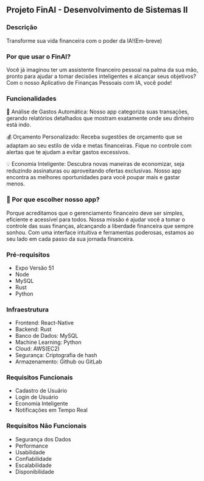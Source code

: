 ## Projeto FinAI - Desenvolvimento de Sistemas II

### Descrição

Transforme sua vida financeira com o poder da IA!(Em-breve)

### Por que usar o FinAI?

Você já imaginou ter um assistente financeiro pessoal na palma da sua mão, pronto para ajudar a tomar decisões inteligentes e alcançar seus objetivos? Com o nosso Aplicativo de Finanças Pessoais com IA, você pode!

### Funcionalidades

🌟 Análise de Gastos Automática: Nosso app categoriza suas transações, gerando relatórios detalhados que mostram exatamente onde seu dinheiro está indo.

💰 Orçamento Personalizado: Receba sugestões de orçamento que se adaptam ao seu estilo de vida e metas financeiras. Fique no controle com alertas que te ajudam a evitar gastos excessivos.

💡 Economia Inteligente: Descubra novas maneiras de economizar, seja reduzindo assinaturas ou aproveitando ofertas exclusivas. Nosso app encontra as melhores oportunidades para você poupar mais e gastar menos.

### 💬 Por que escolher nosso app?

Porque acreditamos que o gerenciamento financeiro deve ser simples, eficiente e acessível para todos. Nossa missão é ajudar você a tomar o controle das suas finanças, alcançando a liberdade financeira que sempre sonhou. Com uma interface intuitiva e ferramentas poderosas, estamos ao seu lado em cada passo da sua jornada financeira.

### Pré-requisitos
- Expo Versão 51
- Node
- MySQL
- Rust
- Python
### Infraestrutura
- Frontend: React-Native
- Backend: Rust
- Banco de Dados: MySQL
- Machine Learning: Python
- Cloud: AWS(EC2)
- Segurança: Criptografia de hash
- Armazenamento: Github ou GitLab
### Requisitos Funcionais
- Cadastro de Usuário
- Login de Usuário
- Economia Inteligente
- Notificações em Tempo Real
### Requisitos Não Funcionais
- Segurança dos Dados
- Performance
- Usabilidade
- Confiabilidade
- Escalabilidade
- Disponibilidade
